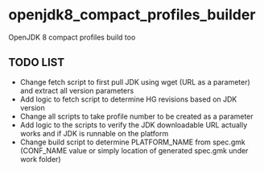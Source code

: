 # openjdk8_compact_profiles_builder
OpenJDK 8 compact profiles build too

## TODO LIST ##
* Change fetch script to first pull JDK using wget (URL as a parameter) and extract all version parameters 
* Add logic to fetch script to determine HG revisions based on JDK version
* Change all scripts to take profile number to be created as a parameter
* Add logic to the scripts to verify the JDK downloadable URL actually works and if JDK is runnable on the platform
* Change build script to determine PLATFORM_NAME from spec.gmk (CONF_NAME value or simply location of generated spec.gmk under work folder)
